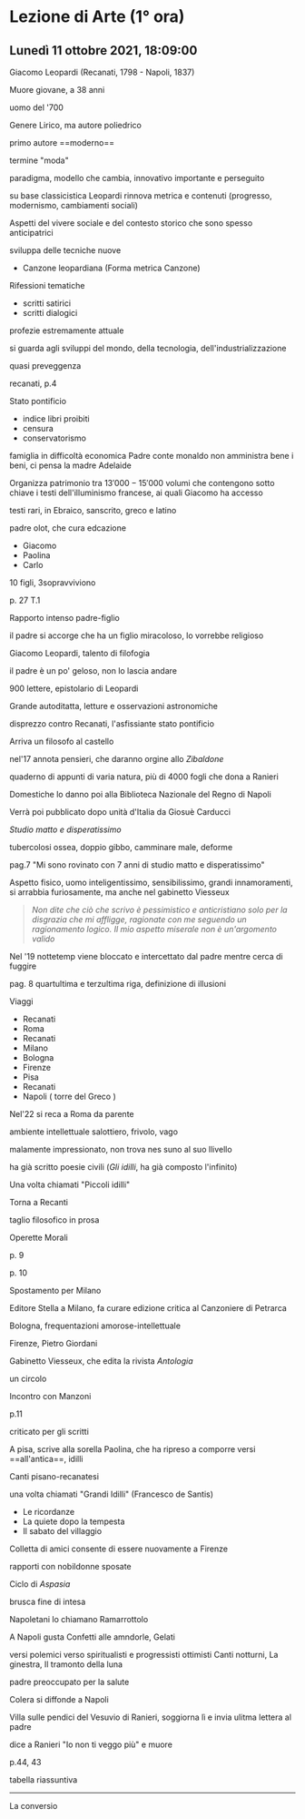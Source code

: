 # Lezione di Arte (1° ora) 
## Lunedì 11 ottobre 2021, 18:09:00


Giacomo Leopardi (Recanati, 1798 - Napoli, 1837)

Muore giovane, a 38 anni

uomo del '700

Genere Lirico, ma autore poliedrico

primo autore ==moderno== 


termine "moda"

paradigma, modello che cambia, innovativo importante e perseguito

su base classicistica
Leopardi rinnova metrica e contenuti (progresso, modernismo, cambiamenti sociali)

Aspetti del vivere sociale e del contesto storico che sono spesso anticipatrici

sviluppa delle tecniche nuove 
* Canzone leopardiana (Forma metrica Canzone)

Rifessioni tematiche
* scritti satirici
* scritti dialogici

profezie estremamente attuale

si guarda agli sviluppi del mondo, della tecnologia, dell'industrializzazione

quasi preveggenza

recanati, p.4

Stato pontificio
* indice libri proibiti
* censura
* conservatorismo

famiglia in difficoltà economica
Padre conte monaldo non amministra bene i beni, ci pensa la madre Adelaide

Organizza patrimonio tra $13'000-15'000$ volumi che contengono sotto chiave i testi dell'illuminismo francese, ai quali Giacomo ha accesso

testi rari, in Ebraico, sanscrito, greco e latino


padre olot, che cura edcazione
* Giacomo
* Paolina
* Carlo

10 figli, 3sopravviviono


p. 27 T.1

Rapporto intenso padre-figlio

il padre si accorge che ha un figlio miracoloso, lo vorrebbe religioso

Giacomo Leopardi, talento di filofogia

il padre è un po' geloso, non lo lascia andare

900 lettere, epistolario di Leopardi


Grande autoditatta, letture e osservazioni astronomiche

disprezzo contro Recanati, l'asfissiante stato pontificio

Arriva un filosofo al castello

nel'17 annota pensieri, che daranno orgine allo _Zibaldone_

quaderno di appunti di varia natura, più di 4000 fogli che dona a Ranieri

Domestiche lo danno poi alla Biblioteca Nazionale del Regno di Napoli

Verrà poi pubblicato dopo unità d'Italia da Giosuè Carducci


_Studio matto e disperatissimo_


tubercolosi ossea, doppio gibbo, camminare male, deforme

pag.7 "Mi sono rovinato con 7 anni di studio matto e disperatissimo"

Aspetto fisico, uomo inteligentissimo, sensibilissimo, grandi innamoramenti, si arrabbia furiosamente, ma anche nel gabinetto Viesseux

> _Non dite che ciò che scrivo è pessimistico e anticristiano solo per la disgrazia che mi affligge, ragionate con me seguendo un ragionamento logico. Il mio aspetto miserale non è un'argomento valido_

Nel '19 nottetemp viene bloccato e intercettato dal padre mentre cerca di fuggire


pag. 8 quartultima e terzultima riga, definizione di illusioni

Viaggi

* Recanati
* Roma
* Recanati
* Milano
* Bologna
* Firenze
* Pisa
* Recanati
* Napoli ( torre del Greco )


Nel'22 si reca a Roma da parente

ambiente intellettuale salottiero, frivolo, vago

malamente impressionato, non trova nes suno al suo llivello

ha già scritto poesie civili (_Gli idilli_, ha già composto l'infinito)

Una volta chiamati "Piccoli idilli"


Torna a Recanti

taglio filosofico in prosa


Operette Morali

p. 9

p. 10 

Spostamento per Milano

Editore Stella a Milano, fa curare edizione critica al Canzoniere di Petrarca

Bologna, frequentazioni amorose-intellettuale

Firenze, Pietro Giordani

Gabinetto Viesseux, che edita la rivista _Antologia_

un circolo


Incontro con Manzoni

p.11

criticato per gli scritti

A pisa, scrive alla sorella Paolina, che ha ripreso a comporre versi ==all'antica==, idilli

Canti pisano-recanatesi

una volta chiamati "Grandi Idilli" (Francesco de Santis)
* Le ricordanze
* La quiete dopo la tempesta
* Il sabato del villaggio

Colletta di amici  consente di essere nuovamente a Firenze

rapporti con nobildonne sposate


Ciclo di _Aspasia_

brusca fine di intesa 

Napoletani lo chiamano Ramarrottolo

A Napoli gusta Confetti alle amndorle, Gelati


versi polemici verso spiritualisti e progressisti ottimisti
Canti notturni, La ginestra, Il tramonto della luna


padre preoccupato per la salute

Colera si diffonde a Napoli

Villa sulle pendici del Vesuvio di Ranieri, soggiorna lì e invia ulitma lettera al padre

dice a Ranieri "Io non ti veggo più" e muore

p.44, 43

tabella riassuntiva

---

La conversio
<!--stackedit_data:
eyJoaXN0b3J5IjpbMTQwMTYyNTIzOCw2NTcyNzEzOTYsNzI0OT
g0MjU2XX0=
-->